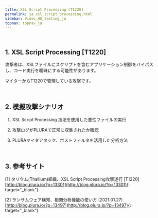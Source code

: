 ```yaml
---
title: XSL Script Processing [T1220]
permalink: ja_xsl_script_processing.html
sidebar: Video_HD_testing_ja
topnav: topnav_ja
---
```


<!-- <style>.embed-container { position: relative; padding-bottom: 56.25%; height: 0; overflow: hidden; max-width: 100%; } .embed-container iframe, .embed-container object, .embed-container embed { position: absolute; top: 0; left: 0; width: 100%; height: 100%; }</style><div class='embed-container'><iframe src='https://www.youtube.com/embed/1RoD8f8GYcw' frameborder='0' allowfullscreen></iframe></div> -->

<br />

## 1. XSL Script Processing [T1220]

攻撃者は、XSLファイルにスクリプトを含むアプリケーション制御をバイパスし、コード実行を曖昧にする可能性があります。

マイターからT1220で管理している攻撃です。

<br />

## 2. 模擬攻撃シナリオ

  1) XSL Script Processing 技法を使用した悪性ファイルの実行

  2) 攻撃ログがPLURAで正常に収集されたか確認
  
  3) PLURAマイタアタック、ホストフィルタを活用した分析方法

<br />

## 3. 参考サイト

  [1] タリウム(Thallium)組織、XSL Script Processing攻撃遂行 [T1220] [http://blog.plura.io/?p=13301](http://blog.plura.io/?p=13301){: target="_blank"} 
  
  [2] ランサムウェア検知、相関分析機能の使い方 (2021.01.27) [http://blog.plura.io/?p=13497](http://blog.plura.io/?p=13497){: target="_blank"} 

  